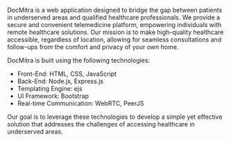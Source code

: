 DocMitra is a web application designed to bridge the gap between patients in underserved areas and qualified healthcare professionals. We provide a secure and convenient telemedicine platform, empowering individuals with remote healthcare solutions.  Our mission is to make high-quality healthcare accessible, regardless of location, allowing for seamless consultations and follow-ups from the comfort and privacy of your own home.

DocMitra is built using the following technologies:

* Front-End: HTML, CSS, JavaScript
* Back-End: Node.js, Express.js
* Templating Engine: ejs
* UI Framework: Bootstrap
* Real-time Communication: WebRTC, PeerJS

Our goal is to leverage these technologies to develop a simple yet effective solution that addresses the challenges of accessing healthcare in underserved areas. 
